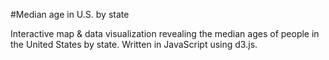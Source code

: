#Median age in U.S. by state

Interactive map & data visualization revealing the median ages of people in the United States by state. Written in JavaScript using d3.js.
